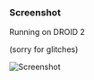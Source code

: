 ### Screenshot

Running on DROID 2

(sorry for glitches)

![Screenshot](http://github.com/downloads/keijiro/unity-android-textoverlay/device-2011-10-24-182922.png)
